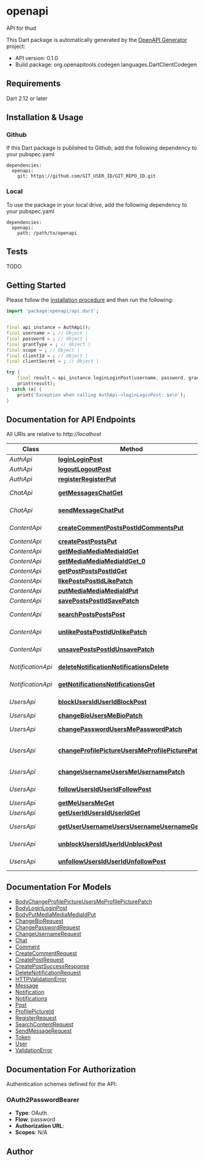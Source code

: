 # openapi
API for thud

This Dart package is automatically generated by the [OpenAPI Generator](https://openapi-generator.tech) project:

- API version: 0.1.0
- Build package: org.openapitools.codegen.languages.DartClientCodegen

## Requirements

Dart 2.12 or later

## Installation & Usage

### Github
If this Dart package is published to Github, add the following dependency to your pubspec.yaml
```
dependencies:
  openapi:
    git: https://github.com/GIT_USER_ID/GIT_REPO_ID.git
```

### Local
To use the package in your local drive, add the following dependency to your pubspec.yaml
```
dependencies:
  openapi:
    path: /path/to/openapi
```

## Tests

TODO

## Getting Started

Please follow the [installation procedure](#installation--usage) and then run the following:

```dart
import 'package:openapi/api.dart';


final api_instance = AuthApi();
final username = ; // Object | 
final password = ; // Object | 
final grantType = ; // Object | 
final scope = ; // Object | 
final clientId = ; // Object | 
final clientSecret = ; // Object | 

try {
    final result = api_instance.loginLoginPost(username, password, grantType, scope, clientId, clientSecret);
    print(result);
} catch (e) {
    print('Exception when calling AuthApi->loginLoginPost: $e\n');
}

```

## Documentation for API Endpoints

All URIs are relative to *http://localhost*

Class | Method | HTTP request | Description
------------ | ------------- | ------------- | -------------
*AuthApi* | [**loginLoginPost**](doc//AuthApi.md#loginloginpost) | **POST** /login | Login
*AuthApi* | [**logoutLogoutPost**](doc//AuthApi.md#logoutlogoutpost) | **POST** /logout | Logout
*AuthApi* | [**registerRegisterPut**](doc//AuthApi.md#registerregisterput) | **PUT** /register | Register
*ChatApi* | [**getMessagesChatGet**](doc//ChatApi.md#getmessageschatget) | **GET** /chat/ | Get Messages
*ChatApi* | [**sendMessageChatPut**](doc//ChatApi.md#sendmessagechatput) | **PUT** /chat/ | Send Message
*ContentApi* | [**createCommentPostsPostIdCommentsPut**](doc//ContentApi.md#createcommentpostspostidcommentsput) | **PUT** /posts/{post_id}/comments | Create Comment
*ContentApi* | [**createPostPostsPut**](doc//ContentApi.md#createpostpostsput) | **PUT** /posts | Create Post
*ContentApi* | [**getMediaMediaMediaIdGet**](doc//ContentApi.md#getmediamediamediaidget) | **GET** /media/{media_id} | Get Media
*ContentApi* | [**getMediaMediaMediaIdGet_0**](doc//ContentApi.md#getmediamediamediaidget_0) | **HEAD** /media/{media_id} | Get Media
*ContentApi* | [**getPostPostsPostIdGet**](doc//ContentApi.md#getpostpostspostidget) | **GET** /posts/{post_id} | Get Post
*ContentApi* | [**likePostsPostIdLikePatch**](doc//ContentApi.md#likepostspostidlikepatch) | **PATCH** /posts/{post_id}/like | Like
*ContentApi* | [**putMediaMediaMediaIdPut**](doc//ContentApi.md#putmediamediamediaidput) | **PUT** /media/{media_id} | Put Media
*ContentApi* | [**savePostsPostIdSavePatch**](doc//ContentApi.md#savepostspostidsavepatch) | **PATCH** /posts/{post_id}/save | Save
*ContentApi* | [**searchPostsPostsPost**](doc//ContentApi.md#searchpostspostspost) | **POST** /posts/ | Search Posts
*ContentApi* | [**unlikePostsPostIdUnlikePatch**](doc//ContentApi.md#unlikepostspostidunlikepatch) | **PATCH** /posts/{post_id}/unlike | Unlike
*ContentApi* | [**unsavePostsPostIdUnsavePatch**](doc//ContentApi.md#unsavepostspostidunsavepatch) | **PATCH** /posts/{post_id}/unsave | Unsave
*NotificationApi* | [**deleteNotificationNotificationsDelete**](doc//NotificationApi.md#deletenotificationnotificationsdelete) | **DELETE** /notifications/ | Delete Notification
*NotificationApi* | [**getNotificationsNotificationsGet**](doc//NotificationApi.md#getnotificationsnotificationsget) | **GET** /notifications/ | Get Notifications
*UsersApi* | [**blockUsersIdUserIdBlockPost**](doc//UsersApi.md#blockusersiduseridblockpost) | **POST** /users/id/{user_id}/block | Block
*UsersApi* | [**changeBioUsersMeBioPatch**](doc//UsersApi.md#changebiousersmebiopatch) | **PATCH** /users/me/bio | Change Bio
*UsersApi* | [**changePasswordUsersMePasswordPatch**](doc//UsersApi.md#changepasswordusersmepasswordpatch) | **PATCH** /users/me/password | Change Password
*UsersApi* | [**changeProfilePictureUsersMeProfilePicturePatch**](doc//UsersApi.md#changeprofilepictureusersmeprofilepicturepatch) | **PATCH** /users/me/profile-picture | Change Profile Picture
*UsersApi* | [**changeUsernameUsersMeUsernamePatch**](doc//UsersApi.md#changeusernameusersmeusernamepatch) | **PATCH** /users/me/username | Change Username
*UsersApi* | [**followUsersIdUserIdFollowPost**](doc//UsersApi.md#followusersiduseridfollowpost) | **POST** /users/id/{user_id}/follow | Follow
*UsersApi* | [**getMeUsersMeGet**](doc//UsersApi.md#getmeusersmeget) | **GET** /users/me | Get Me
*UsersApi* | [**getUserIdUsersIdUserIdGet**](doc//UsersApi.md#getuseridusersiduseridget) | **GET** /users/id/{user_id} | Get User Id
*UsersApi* | [**getUserUsernameUsersUsernameUsernameGet**](doc//UsersApi.md#getuserusernameusersusernameusernameget) | **GET** /users/username/{username} | Get User Username
*UsersApi* | [**unblockUsersIdUserIdUnblockPost**](doc//UsersApi.md#unblockusersiduseridunblockpost) | **POST** /users/id/{user_id}/unblock | Unblock
*UsersApi* | [**unfollowUsersIdUserIdUnfollowPost**](doc//UsersApi.md#unfollowusersiduseridunfollowpost) | **POST** /users/id/{user_id}/unfollow | Unfollow


## Documentation For Models

 - [BodyChangeProfilePictureUsersMeProfilePicturePatch](doc//BodyChangeProfilePictureUsersMeProfilePicturePatch.md)
 - [BodyLoginLoginPost](doc//BodyLoginLoginPost.md)
 - [BodyPutMediaMediaMediaIdPut](doc//BodyPutMediaMediaMediaIdPut.md)
 - [ChangeBioRequest](doc//ChangeBioRequest.md)
 - [ChangePasswordRequest](doc//ChangePasswordRequest.md)
 - [ChangeUsernameRequest](doc//ChangeUsernameRequest.md)
 - [Chat](doc//Chat.md)
 - [Comment](doc//Comment.md)
 - [CreateCommentRequest](doc//CreateCommentRequest.md)
 - [CreatePostRequest](doc//CreatePostRequest.md)
 - [CreatePostSuccessResponse](doc//CreatePostSuccessResponse.md)
 - [DeleteNotificationRequest](doc//DeleteNotificationRequest.md)
 - [HTTPValidationError](doc//HTTPValidationError.md)
 - [Message](doc//Message.md)
 - [Notification](doc//Notification.md)
 - [Notifications](doc//Notifications.md)
 - [Post](doc//Post.md)
 - [ProfilePictureId](doc//ProfilePictureId.md)
 - [RegisterRequest](doc//RegisterRequest.md)
 - [SearchContentRequest](doc//SearchContentRequest.md)
 - [SendMessageRequest](doc//SendMessageRequest.md)
 - [Token](doc//Token.md)
 - [User](doc//User.md)
 - [ValidationError](doc//ValidationError.md)


## Documentation For Authorization


Authentication schemes defined for the API:
### OAuth2PasswordBearer

- **Type**: OAuth
- **Flow**: password
- **Authorization URL**: 
- **Scopes**: N/A


## Author



